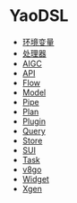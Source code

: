 # YaoDSL

<!-- links begin -->

- [环境变量](环境变量.md)
- [处理器](处理器/index)
- [AIGC](AIGC/index)
- [API](API/index)
- [Flow](Flow/index)
- [Model](Model/index)
- [Pipe](Pipe/index)
- [Plan](Plan/index)
- [Plugin](Plugin/index)
- [Query](Query/index)
- [Store](Store/index)
- [SUI](SUI/index)
- [Task](Task/index)
- [v8go](v8go/index)
- [Widget](Widget/index)
- [Xgen](Xgen/index)
<!-- links end -->
